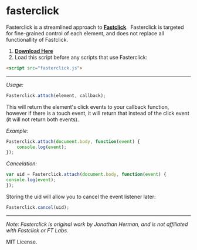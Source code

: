 # fasterclick
Fasterclick is a streamlined approach to **[Fastclick](https://github.com/ftlabs/fastclick)**. &nbsp;Fasterclick is targeted for fine-grained control of each element, and does not replace all functionallity of Fastclick.

1. **[Download Here](https://github.com/jdh11235/fasterclick/releases)**
2. Load this script before any scripts that use Fasterclick:
```html
<script src="fasterclick.js">
```

___

*Usage:*
```javascript
Fasterclick.attach(element, callback);
```

This will return the element's click events to your callback function, however if there is a touch event, it will return that instead of the click event (it will not return both events).

*Example:*
```javascript
Fasterclick.attach(document.body, function(event) {
	console.log(event);
});
```

*Cancelation:*
```javascript
var uid = Fasterclick.attach(document.body, function(event) {
console.log(event);
});
```

Storing the uid will allow you to cancel the event listener later:

```javascript
Fasterclick.cancel(uid);
```


___

*Note: Fasterclick is original work by Jonathan Herman, and is not affiliated with Fastclick or FT Labs.*

MIT License.
